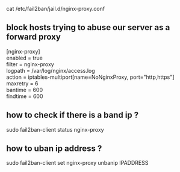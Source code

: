 cat /etc/fail2ban/jail.d/nginx-proxy.conf   

## block hosts trying to abuse our server as a forward proxy
[nginx-proxy]  
enabled = true  
filter = nginx-proxy  
logpath = /var/log/nginx/access.log  
action = iptables-multiport[name=NoNginxProxy, port="http,https"]  
maxretry = 6  
bantime  = 600  
findtime = 600  



## how to check if there is a band ip ? 
sudo fail2ban-client status nginx-proxy

## how to uban ip address ?
sudo fail2ban-client set  nginx-proxy unbanip IPADDRESS
